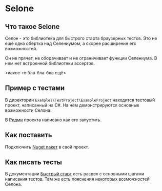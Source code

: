 # Selone
## Что такое Selone
Селон - это библиотека для быстрого старта браузерных тестов. Это не ещё одна обёртка над Селениумом, а скорее расширение его возможностей.

Он не прячет, не оборачивает и не ограничивает функции Селениума. В нем нет встроенной библиотеки ассертов. 

<какое-то бла-бла-бла ещё>

## Пример с тестами
В директории `Examples\TestProject\ExampleProject` находится тестовый проект, написанный на C#. На нём демонстрируются основные возможности Селона. 

В [Ридми](Examples\TestProject\readme.md) проекта написано как его запустить.

## Как поставить 
Подключить [Nuget пакет](https://www.nuget.org/packages/Kontur.Selone/0.0.6-alpha) в свой проект.

## Как писать тесты

В документации [Быстрый старт](https://git.skbkontur.ru/slawwan/selone-docs/-/blob/master/QuickStart.md) есть раздел с основными шагами написания тестов. Там же есть пояснения некоторых возможностей Селона.